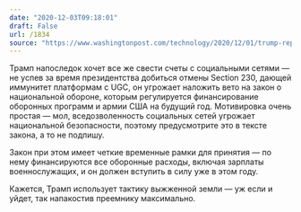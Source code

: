 ```yaml
---
date: "2020-12-03T09:18:01"
draft: False
url: /1834
source: "https://www.washingtonpost.com/technology/2020/12/01/trump-repeal-section-230-ndaa/"
---
```


Трамп напоследок хочет все же свести счеты с социальными сетями — не успев за время президентства добиться отмены Section 230, дающей иммунитет платформам с UGC, он угрожает наложить вето на закон о национальной обороне, которым регулируется финансирование оборонных программ и армии США на будущий год. Мотивировка очень простая — мол, вседозволенность социальных сетей угрожает национальной безопасности, поэтому предусмотрите это в тексте закона, а то не подпишу.

Закон при этом имеет четкие временные рамки для принятия — по нему финансируются все оборонные расходы, включая зарплаты военнослужащих, и он должен вступить в силу уже в этом году.

Кажется, Трамп использует тактику выжженной земли — уж если и уйдет, так напакостив преемнику максимально.
